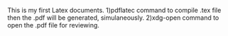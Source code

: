This is my first Latex documents.
1)pdflatec command to compile .tex file then the .pdf will be generated, simulaneously. 
2)xdg-open command to open the .pdf file for reviewing.
